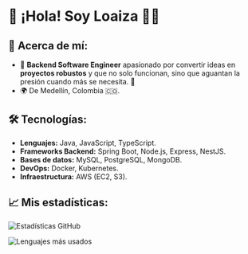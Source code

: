 # 👋 ¡Hola! Soy Loaiza 👨‍💻

## 🚀 Acerca de mí:
- 💼 **Backend Software Engineer** apasionado por convertir ideas en **proyectos robustos** y que no solo funcionan, sino que aguantan la presión cuando más se necesita. 🚀
- 🌍 De Medellín, Colombia 🇨🇴.


## 🛠️ Tecnologías:
- **Lenguajes:** Java, JavaScript, TypeScript.
- **Frameworks Backend:** Spring Boot, Node.js, Express, NestJS.
- **Bases de datos:** MySQL, PostgreSQL, MongoDB.
- **DevOps:** Docker, Kubernetes.
- **Infraestructura:** AWS (EC2, S3).

## 📈 Mis estadísticas:
![Estadísticas GitHub](https://github-readme-stats.vercel.app/api?username=loaiza000&show_icons=true&theme=tokyonight)

![Lenguajes más usados](https://github-readme-stats.vercel.app/api/top-langs/?username=loaiza000&layout=compact&theme=tokyonight)
